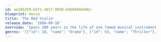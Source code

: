 ```yaml
---
id: ae105258-b5f1-4d17-9650-646604b640bc
blueprint: movie
title: 'The Red Violin'
release_date: '1998-09-10'
overview: 'Spans 300 years in the life of one famed musical instrument that winds up in present-day Montreal on the auction block. Crafted by the Italian master Bussotti (Cecchi) in 1681, the red violin derives its unusual color from the human blood mixed into the finish. With this legacy, the violin travels to Austria, England, China, and Canada, leaving both beauty and tragedy in its wake.'
genres: '[{"id": 18, "name": "Drama"}, {"id": 53, "name": "Thriller"}, {"id": 9648, "name": "Mystery"}, {"id": 10402, "name": "Music"}, {"id": 10749, "name": "Romance"}]'
---
```

